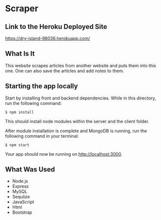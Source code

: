 # Scraper

## Link to the Heroku Deployed Site

https://dry-island-98036.herokuapp.com/

## What Is It

This website scrapes articles from another website and puts them into this one. One can also save the articles and add notes to them.

## Starting the app locally

Start by installing front and backend dependencies. While in this directory, run the following command:

```
$ npm install
```

This should install node modules within the server and the client folder.

After module installation is complete and MongoDB is running, run the following command in your terminal:

```
$ npm start
```

Your app should now be running on <http://localhost:3000>. 

## What Was Used
* Node.js
* Express
* MySQL
* Sequlize
* JavaScript
* Html
* Bootstrap


